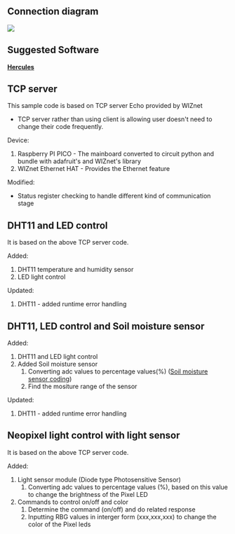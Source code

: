 ## Connection diagram ##

![][link-connection diagram]

## Suggested Software ##
 [**Hercules**][link-hercules]
## TCP server ##

This sample code is based on TCP server Echo provided by WIZnet  
- TCP server rather than using client is allowing user doesn't need to change their code frequently. 

Device:
1. Raspberry PI PICO - The mainboard converted to circuit python and bundle with adafruit's and WIZnet's library
2. WIZnet Ethernet HAT - Provides the Ethernet feature 

Modified: 

* Status register checking to handle different kind of communication stage  

## DHT11 and LED control ##

It is based on the above TCP server code.

Added:
1. DHT11 temperature and humidity sensor
2. LED light control 

Updated:

1. DHT11 - added runtime error handling

## DHT11, LED control and Soil moisture sensor ##

Added:

1. DHT11 and LED light control 
2. Added Soil moisture sensor 
    1. Converting adc values to percentage values(%) ([Soil moisture sensor coding][link-soil moisture readme])
    2. Find the mositure range of the sensor 

Updated:

1. DHT11 - added runtime error handling

## Neopixel light control with light sensor ##
It is based on the above TCP server code.

Added:

1. Light sensor module (Diode type Photosensitive Sensor)
     1. Converting adc values to  percentage values (%), based on this value to change the brightness of the Pixel LED
2. Commands to control on/off and color
     1. Determine the command (on/off) and do related response
     2. Inputting RBG values in interger form (xxx,xxx,xxx) to change the color of the Pixel leds 



[link-hercules]: https://www.hw-group.com/software/hercules-setup-utility
[link-connection diagram]: https://github.com/ronpang/WIZnet-HK_Ron/blob/main/TCP/github-%20connection%20diagram%202.PNG
[link-soil moisture readme]: https://github.com/ronpang/WIZnet-HK_Ron/blob/main/Soil%20Sensor/README.md
